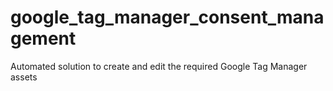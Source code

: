 # google_tag_manager_consent_management
Automated solution to create and edit the required Google Tag Manager assets
